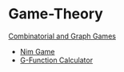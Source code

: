 # Game-Theory

[Combinatorial and Graph Games](https://github.com/spencerbertsch1/Game-Theory/tree/main/assignment_1)
 - [Nim Game](https://github.com/spencerbertsch1/Game-Theory/blob/main/assignment_1/nim_player.py)
 - [G-Function Calculator](https://github.com/spencerbertsch1/Game-Theory/blob/main/assignment_1/g_function_calculator.py)

